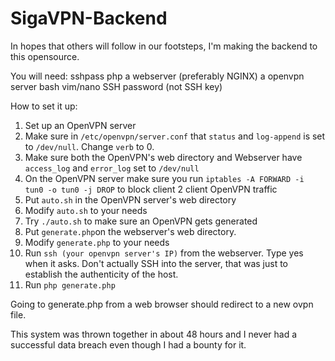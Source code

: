 # SigaVPN-Backend

In hopes that others will follow in our footsteps, I'm making the backend to this opensource. 


You will need:
sshpass
php
a webserver (preferably NGINX)
a openvpn server
bash
vim/nano
SSH password (not SSH key)


How to set it up: 

1. Set up an OpenVPN server
2. Make sure in `/etc/openvpn/server.conf` that `status` and `log-append` is set to `/dev/null`. Change `verb` to 0.
3. Make sure both the OpenVPN's web directory and Webserver have `access_log` and `error_log` set to `/dev/null`
4. On the OpenVPN server make sure you run `iptables -A FORWARD -i tun0 -o tun0 -j DROP` to block client 2 client OpenVPN traffic
5. Put `auto.sh` in the OpenVPN server's web directory
6. Modify `auto.sh` to your needs
7. Try `./auto.sh` to make sure an OpenVPN gets generated
8. Put `generate.php`on the webserver's web directory.
9. Modify `generate.php` to your needs 
10. Run `ssh (your openvpn server's IP)` from the webserver. Type yes when it asks. Don't actually SSH into the server, that was just to establish the authenticity of the host.
11. Run `php generate.php`

Going to generate.php from a web browser should redirect to a new ovpn file. 

This system was thrown together in about 48 hours and I never had a successful data breach even though I had a bounty for it.

